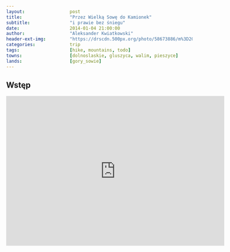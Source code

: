 ```yaml
---
layout:                 post
title:                  "Przez Wielką Sowę do Kamionek"
subtitle:               "i prawie bez śniegu"
date:                   2014-01-04 21:00:00
author:                 "Aleksander Kwiatkowski"
header-ext-img:         "https://drscdn.500px.org/photo/58673886/m%3D2048/b0dfdf4a1b0772b8a27aa9f74cf5063f"
categories:             trip
tags:                   [hike, mountains, todo]
towns:                  [dolnoslaskie, gluszyca, walim, pieszyce]
lands:                  [gory_sowie]
---
```


Wstęp
-----

<iframe height='405' width='590' frameborder='0' allowtransparency='true' scrolling='no' src='https://www.strava.com/activities/334946565/embed/9db9e54ef77e3946e81fce6b110d85368994f3e1'></iframe>
